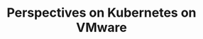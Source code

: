 ---
# Accomplishments widget.
widget: "perspectsection"  # See https://sourcethemes.com/academic/docs/page-builder/
headless: true  # This file represents a page section.
active: true  # Activate this widget? true/false
weight: 1 # Order that this section will appear.
title: "Perspectives on Kubernetes on VMware"
subtitle: ""

# Date format
#   Refer to https://sourcethemes.com/academic/docs/customization/#date-format
date_format: "Jan 2006"

# Accomplishments.
#   Add/remove as many `[[item]]` blocks below as you like.
#   `title`, `organization` and `date_start` are the required parameters.
#   Leave other parameters empty if not required.
#   Begin/end multi-line descriptions with 3 quotes `"""`.
item:

smallItem: 
 - title: "A Virtual Machine Is Still the Best Place to Run Kubernetes"
   summary: "thenewstack.io"
   linkText: ""
   linkUrl: "https://thenewstack.io/vmware-ceo-a-virtual-machine-is-still-the-best-place-to-run-kubernetes/"
   openNewWindow: 
   image: "https://res.cloudinary.com/agile-seo/image/fetch/w_62,dpr_1.0,d_blank_am8gzx.png/https%3A%2F%2Flogo.clearbit.com%2Fthenewstack.io%3Fsize%3D250"
 - title: "Advantages of Running Kubernetes K8S on VMware vSphere"
   summary: "virtualizationhowto.com"
   linkText: ""
   linkUrl: "https://www.virtualizationhowto.com/2018/11/advantages-of-running-kubernetes-k8s-on-vmware-vsphere/"
   openNewWindow: 
   image: "https://res.cloudinary.com/agile-seo/image/fetch/w_62,dpr_1.0,d_blank_am8gzx.png/https%3A%2F%2Flogo.clearbit.com%2Fvirtualizationhowto.com%3Fsize%3D250"
 - title: "Kubernetes on Vsphere"
   summary: "medium.com"
   linkText: ""
   linkUrl: "https://medium.com/kuranda-labs-engineering/kubernetes-on-vsphere-packer-part-1-b2ed5071e2b5"
   openNewWindow: 
   image: "https://res.cloudinary.com/agile-seo/image/fetch/w_62,dpr_1.0,d_blank_am8gzx.png/https%3A%2F%2Flogo.clearbit.com%2Fmedium.com%3Fsize%3D250"
 - title: "The Road to Kubernetes &amp; vSphere Integration"
   summary: "blog.ubuntu.com"
   linkText: ""
   linkUrl: "https://blog.ubuntu.com/2018/08/23/vsphere"
   openNewWindow: 
   image: "https://res.cloudinary.com/agile-seo/image/fetch/w_62,dpr_1.0,d_blank_am8gzx.png/https%3A%2F%2Flogo.clearbit.com%2Fblog.ubuntu.com%3Fsize%3D250"
 - title: "Running Kubernetes on VMware – A Brief Overview"
   summary: "blog.think-v.com"
   linkText: ""
   linkUrl: "http://blog.think-v.com/?p=5651"
   openNewWindow: 
   image: "https://i-cdn.embed.ly/1/display/crop?height=300&key=fd92ebbc52fc43fb98f69e50e7893c13&url=http%3A%2F%2Fblog.think-v.com%2Fwp-content%2Fuploads%2Fxkubeapps-1024x905.png.pagespeed.ic.B0J3BcnJ4_.png&width=636"
 - title: "The Future of Kubernetes is Virtual Machines"
   summary: "tech.paulcz.net"
   linkText: ""
   linkUrl: "https://tech.paulcz.net/blog/future-of-kubernetes-is-virtual-machines/"
   openNewWindow: 
   image: "https://i-cdn.embed.ly/1/display/crop?height=300&key=fd92ebbc52fc43fb98f69e50e7893c13&url=https%3A%2F%2Ftech.paulcz.net%2Fblog%2Ffuture-of-kubernetes-is-virtual-machines%2Fhype-cycle.png&width=636"
---